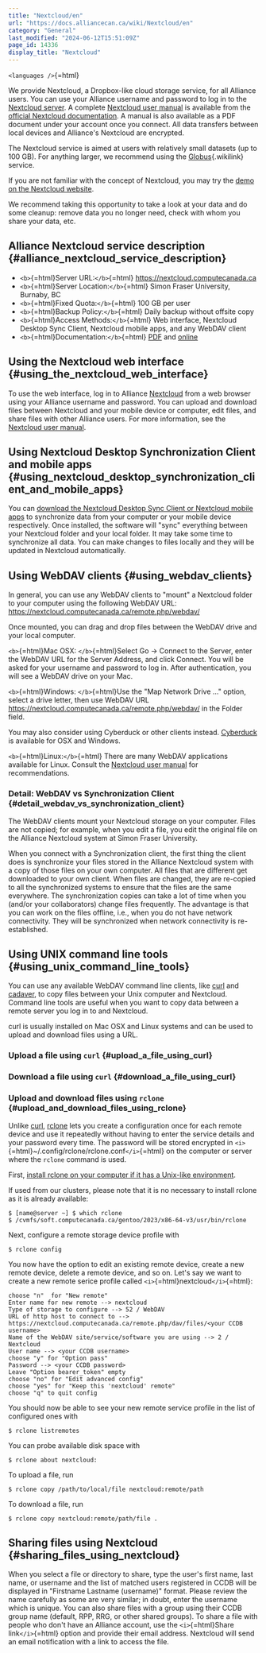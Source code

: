 ```yaml
---
title: "Nextcloud/en"
url: "https://docs.alliancecan.ca/wiki/Nextcloud/en"
category: "General"
last_modified: "2024-06-12T15:51:09Z"
page_id: 14336
display_title: "Nextcloud"
---
```


`<languages />`{=html}

We provide Nextcloud, a Dropbox-like cloud storage service, for all Alliance users. You can use your Alliance username and password to log in to the [Nextcloud server](https://nextcloud.computecanada.ca/). A complete [Nextcloud user manual](https://docs.nextcloud.com/server/19/Nextcloud_User_Manual.pdf) is available from the [official Nextcloud documentation](https://docs.nextcloud.com/). A manual is also available as a PDF document under your account once you connect. All data transfers between local devices and Alliance\'s Nextcloud are encrypted.

The Nextcloud service is aimed at users with relatively small datasets (up to 100 GB). For anything larger, we recommend using the [Globus](https://docs.alliancecan.ca/Globus/en "Globus"){.wikilink} service.

If you are not familiar with the concept of Nextcloud, you may try the [demo on the Nextcloud website](https://try.nextcloud.com/).

We recommend taking this opportunity to take a look at your data and do some cleanup: remove data you no longer need, check with whom you share your data, etc.

## Alliance Nextcloud service description {#alliance_nextcloud_service_description}

- `<b>`{=html}Server URL:`</b>`{=html} <https://nextcloud.computecanada.ca>
- `<b>`{=html}Server Location:`</b>`{=html} Simon Fraser University, Burnaby, BC
- `<b>`{=html}Fixed Quota:`</b>`{=html} 100 GB per user
- `<b>`{=html}Backup Policy:`</b>`{=html} Daily backup without offsite copy
- `<b>`{=html}Access Methods:`</b>`{=html} Web interface, Nextcloud Desktop Sync Client, Nextcloud mobile apps, and any WebDAV client
- `<b>`{=html}Documentation:`</b>`{=html} [PDF](https://docs.nextcloud.com/server/19/Nextcloud_User_Manual.pdf) and [online](https://docs.nextcloud.com/)

## Using the Nextcloud web interface {#using_the_nextcloud_web_interface}

To use the web interface, log in to Alliance [Nextcloud](https://nextcloud.computecanada.ca) from a web browser using your Alliance username and password. You can upload and download files between Nextcloud and your mobile device or computer, edit files, and share files with other Alliance users. For more information, see the [Nextcloud user manual](https://docs.nextcloud.com/server/19/Nextcloud_User_Manual.pdf).

## Using Nextcloud Desktop Synchronization Client and mobile apps {#using_nextcloud_desktop_synchronization_client_and_mobile_apps}

You can [download the Nextcloud Desktop Sync Client or Nextcloud mobile apps](https://nextcloud.com/install/) to synchronize data from your computer or your mobile device respectively. Once installed, the software will \"sync\" everything between your Nextcloud folder and your local folder. It may take some time to synchronize all data. You can make changes to files locally and they will be updated in Nextcloud automatically.

## Using WebDAV clients {#using_webdav_clients}

In general, you can use any WebDAV clients to \"mount\" a Nextcloud folder to your computer using the following WebDAV URL: <https://nextcloud.computecanada.ca/remote.php/webdav/>

Once mounted, you can drag and drop files between the WebDAV drive and your local computer.

`<b>`{=html}Mac OSX: `</b>`{=html}Select Go -\> Connect to the Server, enter the WebDAV URL for the Server Address, and click Connect. You will be asked for your username and password to log in. After authentication, you will see a WebDAV drive on your Mac.

`<b>`{=html}Windows: `</b>`{=html}Use the \"Map Network Drive \...\" option, select a drive letter, then use WebDAV URL <https://nextcloud.computecanada.ca/remote.php/webdav/> in the Folder field.

You may also consider using Cyberduck or other clients instead. [Cyberduck](https://cyberduck.io/) is available for OSX and Windows.

`<b>`{=html}Linux:`</b>`{=html} There are many WebDAV applications available for Linux. Consult the [Nextcloud user manual](https://docs.nextcloud.com/server/19/Nextcloud_User_Manual.pdf) for recommendations.

### Detail: WebDAV vs Synchronization Client {#detail_webdav_vs_synchronization_client}

The WebDAV clients mount your Nextcloud storage on your computer. Files are not copied; for example, when you edit a file, you edit the original file on the Alliance Nextcloud system at Simon Fraser University.

When you connect with a Synchronization client, the first thing the client does is synchronize your files stored in the Alliance Nextcloud system with a copy of those files on your own computer. All files that are different get downloaded to your own client. When files are changed, they are re-copied to all the synchronized systems to ensure that the files are the same everywhere. The synchronization copies can take a lot of time when you (and/or your collaborators) change files frequently. The advantage is that you can work on the files offline, i.e., when you do not have network connectivity. They will be synchronized when network connectivity is re-established.

## Using UNIX command line tools {#using_unix_command_line_tools}

You can use any available WebDAV command line clients, like [curl](https://curl.haxx.se/) and [cadaver](http://www.webdav.org/cadaver/), to copy files between your Unix computer and Nextcloud. Command line tools are useful when you want to copy data between a remote server you log in to and Nextcloud.

curl is usually installed on Mac OSX and Linux systems and can be used to upload and download files using a URL.

### Upload a file using `curl` {#upload_a_file_using_curl}

### Download a file using `curl` {#download_a_file_using_curl}

### Upload and download files using `rclone` {#upload_and_download_files_using_rclone}

Unlike [curl](https://curl.haxx.se/), [rclone](https://rclone.org) lets you create a configuration once for each remote device and use it repeatedly without having to enter the service details and your password every time. The password will be stored encrypted in `<i>`{=html}\~/.config/rclone/rclone.conf`</i>`{=html} on the computer or server where the `rclone` command is used.

First, [install rclone on your computer if it has a Unix-like environment](https://rclone.org/install/).

If used from our clusters, please note that it is no necessary to install rclone as it is already available:

    $ [name@server ~] $ which rclone
    $ /cvmfs/soft.computecanada.ca/gentoo/2023/x86-64-v3/usr/bin/rclone

Next, configure a remote storage device profile with

    $ rclone config

You now have the option to edit an existing remote device, create a new remote device, delete a remote device, and so on. Let\'s say we want to create a new remote serice profile called `<i>`{=html}nextcloud`</i>`{=html}:

    choose "n"  for "New remote"
    Enter name for new remote --> nextcloud
    Type of storage to configure --> 52 / WebDAV
    URL of http host to connect to --> https://nextcloud.computecanada.ca/remote.php/dav/files/<your CCDB username>
    Name of the WebDAV site/service/software you are using --> 2 / Nextcloud
    User name --> <your CCDB username>
    choose "y" for "Option pass"
    Password --> <your CCDB password>
    Leave "Option bearer_token" empty
    choose "no" for "Edit advanced config"
    choose "yes" for "Keep this 'nextcloud' remote"
    choose "q" to quit config

You should now be able to see your new remote service profile in the list of configured ones with

`$ rclone listremotes`

You can probe available disk space with

`$ rclone about nextcloud:`

To upload a file, run

`$ rclone copy /path/to/local/file nextcloud:remote/path`

To download a file, run

`$ rclone copy nextcloud:remote/path/file .`

## Sharing files using Nextcloud {#sharing_files_using_nextcloud}

When you select a file or directory to share, type the user's first name, last name, or username and the list of matched users registered in CCDB will be displayed in "Firstname Lastname (username)" format. Please review the name carefully as some are very similar; in doubt, enter the username which is unique. You can also share files with a group using their CCDB group name (default, RPP, RRG, or other shared groups). To share a file with people who don't have an Alliance account, use the `<i>`{=html}Share link`</i>`{=html} option and provide their email address. Nextcloud will send an email notification with a link to access the file.
